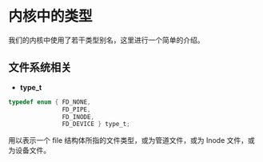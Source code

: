 # 内核中的类型
我们的内核中使用了若干类型别名，这里进行一个简单的介绍。

## 文件系统相关
- **type_t**  
``` c
typedef enum { FD_NONE,
               FD_PIPE,
               FD_INODE,
               FD_DEVICE } type_t;
```
用以表示一个 file 结构体所指的文件类型，或为管道文件，或为 Inode 文件，或为设备文件。


